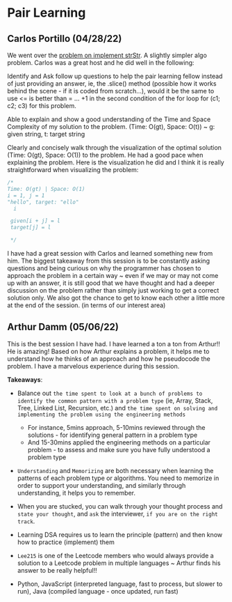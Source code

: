 # Pair Learning 

## Carlos Portillo (04/28/22)
We went over the [problem on implement strStr](https://github.com/ngl4/formation_journey/blob/main/AlgoMarathon/Strings/Pair%20Learning/implementStrstrwCarlos.js). A slightly simpler algo problem. Carlos was a great host and he did well in the following:

Identify and Ask follow up questions to help the pair learning fellow instead of just providing an answer, ie, the .slice() method (possible how it works behind the scene - if it is coded from scratch...), would it be the same to use <= is better than = ... +1 in the second condition of the for loop for (c1; c2; c3) for this problem.

Able to explain and show a good understanding of the Time and Space Complexity of my solution to the problem. (Time: O(gt), Space: O(t)) ~ g: given string, t: target string

Clearly and concisely walk through the visualization of the optimal solution (Time: O(gt), Space: O(1)) to the problem. He had a good pace when explaining the problem. Here is the visualization he did and I think it is really straightforward when visualizing the problem:

```js
/*
Time: O(gt) | Space: O(1)
i = 1, j = 1
"hello", target: "ello"
  i

 given[i + j] = l
 target[j] = l

 */
 ```

I have had a great session with Carlos and learned something new from him. The biggest takeaway from this session is to be constantly asking questions and being curious on why the programmer has chosen to approach the problem in a certain way ~ even if we may or may not come up with an answer, it is still good that we have thought and had a deeper discussion on the problem rather than simply just working to get a correct solution only. We also got the chance to get to know each other a little more at the end of the session. (in terms of our interest area)


## Arthur Damm (05/06/22)
This is the best session I have had. I have learned a ton a ton from Arthur!! He is amazing! Based on how Arthur explains a problem, it helps me to understand how he thinks of an approach and how he pseudocode the problem. I have a marvelous experience during this session. 

**Takeaways**: 
- Balance out `the time spent to look at a bunch of problems to identify the common pattern with a problem type` (ie, Array, Stack, Tree, Linked List, Recursion, etc.) and `the time spent on solving and implementing the problem using the engineering methods` 
  - For instance, 5mins approach, 5-10mins reviewed through the solutions - for identifying general pattern in a problem type
  - And 15-30mins applied the engineering methods on a particular problem - to assess and make sure you have fully understood a problem type 

- `Understanding` and `Memorizing` are both necessary when learning the patterns of each problem type or algorithms. You need to memorize in order to support your understanding, and similarly through understanding, it helps you to remember. 

- When you are stucked, you can walk through your thought process and `state your thought`, and `ask` the interviewer, `if you are on the right track`. 

- Learning DSA requires us to learn the principle (pattern) and then know how to practice (implement) them

- `Lee215` is one of the Leetcode members who would always provide a solution to a Leetcode problem in multiple languages ~ Arthur finds his answer to be really helpful!!

- Python, JavaScript (interpreted language, fast to process, but slower to run), Java (compiled language - once updated, run fast)
